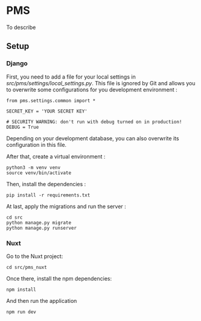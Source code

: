 # PMS

To describe

## Setup

### Django

First, you need to add a file for your local settings in *src/pms/settings/local_settings.py*. This file is ignored by Git and allows you to overwrite some configurations for you development environment :

```
from pms.settings.common import *

SECRET_KEY = 'YOUR SECRET KEY'

# SECURITY WARNING: don't run with debug turned on in production!
DEBUG = True
```

Depending on your development database, you can also overwrite its configuration in this file.

After that, create a virtual environment :

```
python3 -m venv venv
source venv/bin/activate
```

Then, install the dependencies :

```
pip install -r requirements.txt
```

At last, apply the migrations and run the server :

```
cd src
python manage.py migrate
python manage.py runserver
```

### Nuxt

Go to the Nuxt project:

```
cd src/pms_nuxt
```

Once there, install the npm dependencies:

```
npm install
```

And then run the application

```
npm run dev
```
